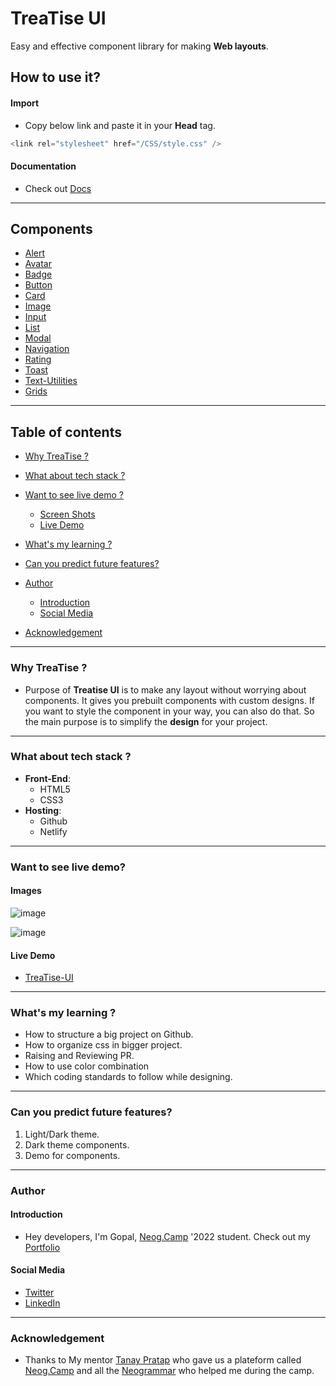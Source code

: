 # TreaTise UI
Easy and effective component library for making **Web layouts**.

## How to use it?

#### Import
* Copy below link and paste it in your **Head** tag.
```javascript
<link rel="stylesheet" href="/CSS/style.css" />
```

#### Documentation
* Check out [Docs](https://treatiseui.netlify.app/documentation/docs)

***

## Components

* [Alert](https://treatiseui.netlify.app/documentation/docs#alert)
* [Avatar](https://treatiseui.netlify.app/documentation/docs#avatar)
* [Badge](https://treatiseui.netlify.app/documentation/docs#badge)
* [Button](https://treatiseui.netlify.app/documentation/docs#button)
* [Card](https://treatiseui.netlify.app/documentation/docs#card)
* [Image](https://treatiseui.netlify.app/documentation/docs#image)
* [Input](https://treatiseui.netlify.app/documentation/docs#input)
* [List](https://treatiseui.netlify.app/documentation/docs#list)
* [Modal](https://treatiseui.netlify.app/documentation/docs#modal)
* [Navigation](https://treatiseui.netlify.app/documentation/docs#navigation)
* [Rating](https://treatiseui.netlify.app/documentation/docs#rating)
* [Toast](https://treatiseui.netlify.app/documentation/docs#toast)
* [Text-Utilities](https://treatiseui.netlify.app/documentation/docs#text-utilities)
* [Grids](https://treatiseui.netlify.app/documentation/docs#grid)

***

## Table of contents
* [Why TreaTise ?](#why)
* [What about tech stack ?](#tech-stack)
* [Want to see live demo ?](#live-demo)

  * [Screen Shots](#images)
  * [Live Demo](#link)
  
* [What's my learning ?](#learnings)
* [Can you predict future features?](#future-features)
* [Author](#author)

  * [Introduction](#introduction)
  * [Social Media](#social-media)
  
* [Acknowledgement](#acknowledgement)

***

<a name="why"/>

### Why TreaTise ?
* Purpose of **Treatise UI**  is to make any layout without worrying about components. It gives you prebuilt components with custom designs. If you want to style the component in your way, you can also do that. So the main purpose is to simplify the **design** for your project.

***

<a name="tech-stack"/>

### What about tech stack ?
* **Front-End**:
  * HTML5
  * CSS3
* **Hosting**:
  * Github
  * Netlify

***

<a name="live-demo"/>

### Want to see live demo?

<a name="Screen Shots"/>

#### Images
![image](https://user-images.githubusercontent.com/75557011/154931019-8b4f6140-64fc-479b-b35b-c37c2794e275.png)

![image](https://user-images.githubusercontent.com/75557011/154931178-66b430a9-d6e5-435e-8590-f347fdc2d876.png)



<a name="link"/>

#### Live Demo
* [TreaTise-UI](https://treatiseui.netlify.app/)

***

<a name="learnings"/>

### What's my learning ?
* How to structure a big project on Github.
* How to organize css in bigger project.
* Raising and Reviewing PR.
* How to use color combination
* Which coding standards to follow while designing.

***

<a name="future-features"/>  

### Can you predict future features?
1. Light/Dark theme.
2. Dark theme components.
3. Demo for components.


<a name="author"/>

***
### Author

<a name="introduction"/>

#### Introduction
* Hey developers, I'm Gopal, [Neog.Camp](https://neog.camp/) '2022 student. Check out my [Portfolio](https://gopalbharadva.netlify.app/)

<a name="social-media"/>

#### Social Media
* [Twitter](https://twitter.com/Gopal_33_gb)
* [LinkedIn](https://www.linkedin.com/in/gopal-bharadva-1aa880176/)

***

<a name="acknowledgement"/>

### Acknowledgement

* Thanks to My mentor [Tanay Pratap](https://twitter.com/tanaypratap) who gave us a plateform called [Neog.Camp](https://neog.camp/) and all the [Neogrammar](https://neog.camp/) who helped me during the camp.
